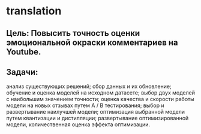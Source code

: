 # translation
## Цель: Повысить точность оценки эмоциональной окраски комментариев на Youtube.
## Задачи:
анализ существующих решений;
сбор данных и их обновление;
обучение и оценка моделей на исходном датасете;
выбор двух моделей с наибольшим значением точности;
оценка качества и скорости работы модели на новых отзывах путем A / B тестирования;
выбор и развертывание наилучшей модели;
оптимизация выбранной модели путем квантизации и дистилляции;
развертывание оптимизированной модели, количественная оценка эффекта оптимизации.
